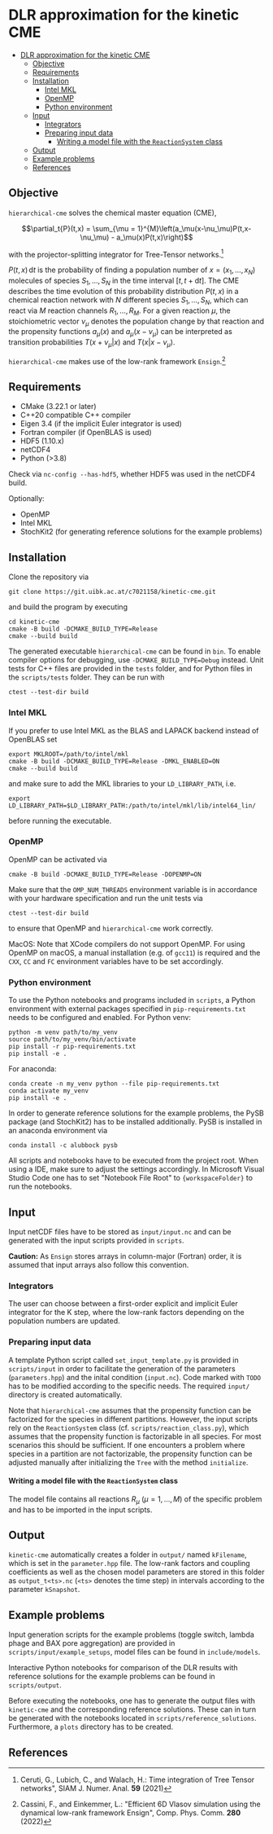# DLR approximation for the kinetic CME

- [DLR approximation for the kinetic CME](#dlr-approximation-for-the-kinetic-cme)
  - [Objective](#objective)
  - [Requirements](#requirements)
  - [Installation](#installation)
    - [Intel MKL](#intel-mkl)
    - [OpenMP](#openmp)
    - [Python environment](#python-environment)
  - [Input](#input)
    - [Integrators](#integrators)
    - [Preparing input data](#preparing-input-data)
      - [Writing a model file with the `ReactionSystem` class](#writing-a-model-file-with-the-reactionsystem-class)
  - [Output](#output)
  - [Example problems](#example-problems)
  - [References](#references)

## Objective
`hierarchical-cme` solves the chemical master equation (CME),
```math
\partial_t{P}(t,x) = \sum_{\mu = 1}^{M}\left(a_\mu(x-\nu_\mu)P(t,x-\nu_\mu) - a_\mu(x)P(t,x)\right)
```
with the projector-splitting integrator for Tree-Tensor networks.[^fn1]

$`P(t,x)\,\mathrm{d}t`$ is the probability of finding a population number of $`x = (x_1, \dots, x_N)`$ molecules of species $`S_1, \dots, S_N`$ in the time interval $`[t,\,t + \mathrm{d}t]`$.
The CME describes the time evolution of this probability distribution $`P(t,x)`$ in a chemical reaction network with $`N`$ different species $`S_1, \dots, S_N`$, which can react via $`M`$ reaction channels $`R_1, \dots, R_M`$. For a given reaction $`\mu`$, the stoichiometric vector $`\nu_\mu`$ denotes the population change by that reaction and the propensity functions $`a_\mu(x)`$ and $`a_\mu(x-\nu_\mu)`$ can be interpreted as transition probabilities $`T(x+\nu_\mu|x)`$ and $`T(x|x-\nu_\mu)`$.

<!-- In our approach, the reaction network has to be separated recursively into two parts, such that $`x=(x_{(1)},x_{(2)})`$. The probability distribution is then approximated by
```math
P(t,x) \approx \sum_{i,j=1}^r X_i^1(t,x_{(1)})\,S_{ij}(t)\,X_i^2(t,x_{(2)})
```
with rank $`r`$, low-rank factors $`X_i^1(t,x_{(1)})`$ and $`X_i^2(t,x_{(2)})`$ and coupling coefficients $`S_{ij}(t)`$. The rank is usually a small number. -->

`hierarchical-cme` makes use of the low-rank framework `Ensign`.[^fn2]

## Requirements
- CMake (3.22.1 or later)
- C++20 compatible C++ compiler
- Eigen 3.4 (if the implicit Euler integrator is used)
- Fortran compiler (if OpenBLAS is used)
- HDF5 (1.10.x)
- netCDF4
- Python (>3.8)

Check via `nc-config --has-hdf5`, whether HDF5 was used in the netCDF4 build.

Optionally:
- OpenMP
- Intel MKL
- StochKit2 (for generating reference solutions for the example problems)

## Installation
Clone the repository via
```shell
git clone https://git.uibk.ac.at/c7021158/kinetic-cme.git
```
and build the program by executing
```shell
cd kinetic-cme
cmake -B build -DCMAKE_BUILD_TYPE=Release
cmake --build build
```

The generated executable `hierarchical-cme` can be found in `bin`.
To enable compiler options for debugging, use `-DCMAKE_BUILD_TYPE=Debug` instead.
Unit tests for C++ files are provided in the `tests` folder, and for Python files in the `scripts/tests` folder. They can be run with 
```shell
ctest --test-dir build
```

### Intel MKL
If you prefer to use Intel MKL as the BLAS and LAPACK backend instead of OpenBLAS set 
```shell
export MKLROOT=/path/to/intel/mkl
cmake -B build -DCMAKE_BUILD_TYPE=Release -DMKL_ENABLED=ON
cmake --build build
```
and make sure to add the MKL libraries to your `LD_LIBRARY_PATH`, i.e.
```shell
export LD_LIBRARY_PATH=$LD_LIBRARY_PATH:/path/to/intel/mkl/lib/intel64_lin/
```
before running the executable.

### OpenMP
OpenMP can be activated via
```shell
cmake -B build -DCMAKE_BUILD_TYPE=Release -DOPENMP=ON
```
Make sure that the `OMP_NUM_THREADS` environment variable is in accordance with your hardware specification and run the unit tests via 
```shell
ctest --test-dir build
```
to ensure that OpenMP and `hierarchical-cme` work correctly.

MacOS: Note that XCode compilers do not support OpenMP. For using OpenMP on macOS, a manual installation (e.g. of `gcc11`) is required and the `CXX`, `CC` and `FC` environment variables have to be set accordingly.

### Python environment
To use the Python notebooks and programs included in `scripts`, a Python environment with external packages specified in `pip-requirements.txt` needs to be configured and enabled.
For Python venv:
```shell
python -m venv path/to/my_venv
source path/to/my_venv/bin/activate
pip install -r pip-requirements.txt
pip install -e .
```
For anaconda:
```shell
conda create -n my_venv python --file pip-requirements.txt
conda activate my_venv
pip install -e .
```
In order to generate reference solutions for the example problems, the PySB package (and StochKit2) has to be installed additionally. PySB is installed in an anaconda environment via
```shell
conda install -c alubbock pysb
```
All scripts and notebooks have to be executed from the project root. When using a IDE, make sure to adjust the settings accordingly. In Microsoft Visual Studio Code one has to set "Notebook File Root" to `{workspaceFolder}` to run the notebooks.

## Input
Input netCDF files have to be stored as `input/input.nc` and can be generated with the input scripts provided in `scripts`.

**Caution:** As `Ensign` stores arrays in column-major (Fortran) order, it is assumed that input arrays also follow this convention.
<!-- TODO: Give more detais -->

### Integrators
The user can choose between a first-order explicit and implicit Euler integrator for the K step, where the low-rank factors depending on the population numbers are updated.
<!-- TODO: ### Binning -->

### Preparing input data
A template Python script called `set_input_template.py` is provided in `scripts/input` in order to facilitate the generation of the parameters (`parameters.hpp`) and the inital condition (`input.nc`). Code marked with `TODO` has to be modified according to the specific needs. The required `input/` directory is created automatically.

 Note that `hierarchical-cme` assumes that the propensity function can be factorized for the species in different partitions. However, the input scripts rely on the `ReactionSystem` class (cf. `scripts/reaction_class.py`), which assumes that the propensity function is factorizable in all species. For most scenarios this should be sufficient. If one encounters a problem where species in a partition are not factorizable, the propensity function can be adjusted manually after initializing the `Tree` with the method `initialize`.

#### Writing a model file with the `ReactionSystem` class
The model file contains all reactions $`R_\mu`$ ($`\mu=1,\dots,M`$) of the specific problem and has to be imported in the input scripts.

<!-- TODO: More detailed description. -->


## Output
`kinetic-cme` automatically creates a folder in `output/` named `kFilename`, which is set in the `parameter.hpp` file.
The low-rank factors and coupling coefficients as well as the chosen model parameters are stored in this folder as `output_t<ts>.nc` (`<ts>` denotes the time step) in intervals according to the parameter `kSnapshot`.

<!-- TODO: Describe the structure of the .netCDF file -->

## Example problems
Input generation scripts for the example problems (toggle switch, lambda phage and BAX pore aggregation) are provided in `scripts/input/example_setups`, model files can be found in `include/models`.

Interactive Python notebooks for comparison of the DLR results with reference solutions for the example problems can be found in `scripts/output`.

Before executing the notebooks, one has to generate the output files with `kinetic-cme` and the corresponding reference solutions. These can in turn be generated with the notebooks located in `scripts/reference_solutions`. Furthermore, a `plots` directory has to be created.

## References
[^fn1]: Ceruti, G., Lubich, C., and Walach, H.: Time integration of Tree Tensor networks", SIAM J. Numer. Anal. **59** (2021)
<!-- Lubich, C., Oseledets, I.: "A projector-splitting integrator for dynamical low-rank approximation", BIT Numerical Mathematics **54** (2014) -->

[^fn2]: Cassini, F., and Einkemmer, L.: "Efficient 6D Vlasov simulation using the dynamical low-rank framework Ensign", Comp. Phys. Comm. **280** (2022)